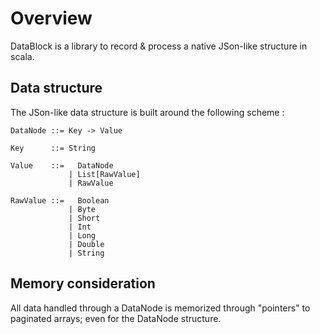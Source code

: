 # Overview

DataBlock is a library to record & process a native JSon-like structure in scala.

## Data structure

The JSon-like data structure is built around the following scheme :

```
DataNode ::= Key -> Value

Key      ::= String

Value    ::=   DataNode
             | List[RawValue]
             | RawValue
          
RawValue ::=   Boolean
             | Byte
             | Short
             | Int
             | Long
             | Double
             | String
```

## Memory consideration

All data handled through a DataNode is memorized through "pointers" to paginated arrays; even for the DataNode structure.
